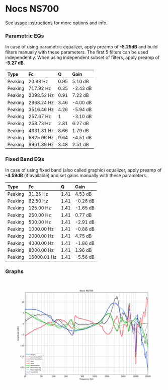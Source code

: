 # Nocs NS700
See [usage instructions](https://github.com/jaakkopasanen/AutoEq#usage) for more options and info.

### Parametric EQs
In case of using parametric equalizer, apply preamp of **-5.25dB** and build filters manually
with these parameters. The first 5 filters can be used independently.
When using independent subset of filters, apply preamp of **-5.27 dB**.

| Type    | Fc         |    Q | Gain     |
|:--------|:-----------|:-----|:---------|
| Peaking | 20.98 Hz   | 0.95 | 5.10 dB  |
| Peaking | 717.92 Hz  | 0.35 | -2.43 dB |
| Peaking | 2398.52 Hz | 0.91 | 7.22 dB  |
| Peaking | 2968.24 Hz | 3.46 | -4.00 dB |
| Peaking | 3516.46 Hz | 4.26 | -5.94 dB |
| Peaking | 257.67 Hz  | 1    | -3.10 dB |
| Peaking | 258.73 Hz  | 2.81 | 6.27 dB  |
| Peaking | 4631.81 Hz | 8.66 | 1.79 dB  |
| Peaking | 6825.96 Hz | 9.64 | -4.51 dB |
| Peaking | 9961.39 Hz | 3.48 | 2.51 dB  |

### Fixed Band EQs
In case of using fixed band (also called graphic) equalizer, apply preamp of **-4.59dB**
(if available) and set gains manually with these parameters.

| Type    | Fc          |    Q | Gain     |
|:--------|:------------|:-----|:---------|
| Peaking | 31.25 Hz    | 1.41 | 4.53 dB  |
| Peaking | 62.50 Hz    | 1.41 | -0.26 dB |
| Peaking | 125.00 Hz   | 1.41 | -1.65 dB |
| Peaking | 250.00 Hz   | 1.41 | 0.77 dB  |
| Peaking | 500.00 Hz   | 1.41 | -2.91 dB |
| Peaking | 1000.00 Hz  | 1.41 | -0.88 dB |
| Peaking | 2000.00 Hz  | 1.41 | 4.75 dB  |
| Peaking | 4000.00 Hz  | 1.41 | -1.86 dB |
| Peaking | 8000.00 Hz  | 1.41 | 1.96 dB  |
| Peaking | 16000.01 Hz | 1.41 | -5.56 dB |

### Graphs
![](./Nocs%20NS700.png)